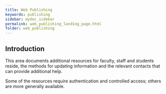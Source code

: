 ```yaml
---
title: Web Publishing
keywords: publishing
sidebar: mydoc_sidebar
permalink: web_publishing_landing_page.html
folder: web_publishing
---
```


## Introduction

This area documents additional resources for faculty, staff and students
reside, the methods for updating information and the relevant contacts
that can provide additional help.

Some of the resources require authentication and controlled access; others
are more generally available.
